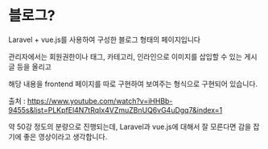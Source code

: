 # 블로그?

Laravel + vue.js를 사용하여 구성한 블로그 형태의 페이지입니다

관리자에서는 회원권한이나 태그, 카테고리, 인라인으로 이미지를 삽입할 수 있는 게시글 등을 올리고

해당 내용을 frontend 페이지를 따로 구현하여 보여주는 형식으로 구현되어 있습니다.

출처 : https://www.youtube.com/watch?v=iHHBb-9455s&list=PLKpfEl4N7tRqIx4VZmuZBnUQ6vG4uDgq7&index=1

약 50강 정도의 분량으로 진행되는데, Laravel과 vue.js에 대해서 잘 모른다면 감을 잡기에 좋은 영상이라고 생각합니다.
